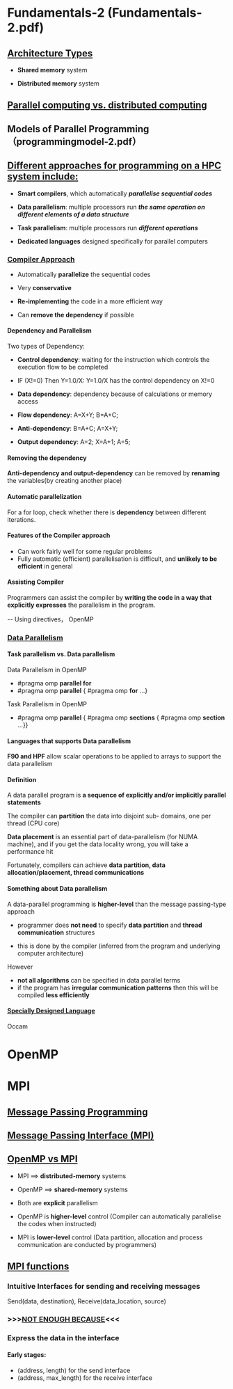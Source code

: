 # Fundamentals-2 (Fundamentals-2.pdf)

## [Architecture Types](https://warwick.ac.uk/fac/sci/dcs/teaching/material/cs402/fundamentals-2.pdf#page=14)

-   **Shared memory** system  
    
-   **Distributed memory** system  
    

## [Parallel computing vs. distributed computing](https://warwick.ac.uk/fac/sci/dcs/teaching/material/cs402/fundamentals-2.pdf#page=21)

## Models of Parallel Programming （programmingmodel-2.pdf）

## [Different approaches for programming on a HPC system include:](https://warwick.ac.uk/fac/sci/dcs/teaching/material/cs402/programmingmodel-2.pdf#page=2)

-   **Smart compilers**, which automatically _**parallelise sequential codes**_  
    
-   **Data parallelism**: multiple processors run _**the same operation on different elements of a data structure**_  
    
-   **Task parallelism**: multiple processors run **_different operations_**  
    
-   **Dedicated languages** designed specifically for parallel computers  
    

### [Compiler Approach](https://warwick.ac.uk/fac/sci/dcs/teaching/material/cs402/programmingmodel-2.pdf#page=4)

-   Automatically **parallelize** the sequential codes  
    
-   Very **conservative**  
    
-   **Re-implementing** the code in a more efficient way  
    
-   Can **remove the dependency** if possible  
    

#### Dependency and Parallelism

Two types of Dependency:  

-   **Control dependency**: waiting for the instruction which controls the execution flow to be completed  
    

-   IF (X!=0) Then Y=1.0/X: Y=1.0/X has the control dependency on X!=0  
    

-   **Data dependency**: dependency because of calculations or memory access  
    

-   **Flow dependency**: A=X+Y; B=A+C;  
    
-   **Anti-dependency**: B=A+C; A=X+Y;
-   **Output dependency**: A=2; X=A+1; A=5;

#### Removing the dependency

**Anti-dependency and output-dependency**  can be removed by  **renaming** the variables(by creating another place)

#### Automatic parallelization

For a for loop, check whether there is **dependency** between different iterations.

#### Features of the Compiler approach

#### 

-   Can work fairly well for some regular problems
-   Fully automatic (efficient) parallelisation is difficult, and **unlikely to be efficient** in general

#### Assisting Compiler

Programmers can assist the compiler by  **writing the code in a way that explicitly expresses**  the parallelism in the program.

-- Using directives， OpenMP

### [Data Parallelism](https://warwick.ac.uk/fac/sci/dcs/teaching/material/cs402/programmingmodel-2.pdf#page=15)

#### Task parallelism vs. Data parallelism

Data Parallelism in OpenMP

-   #pragma omp **parallel for**
-   #pragma omp **parallel** { #pragma omp **for** ...}

Task Parallelism in OpenMP

-   #pragma omp **parallel** { #pragma omp **sections** { #pragma omp **section** ...}}  
    

#### Languages that supports Data parallelism

**F90 and HPF** allow scalar operations to be applied to arrays to support the data parallelism

#### Definition

A data parallel program is  **a sequence of explicitly and/or implicitly parallel statements**

The compiler can  **partition** the data into disjoint sub- domains, one per thread (CPU core)

**Data placement**  is an essential part of data-parallelism (for NUMA machine), and if you get the data locality wrong, you will take a performance hit  

Fortunately, compilers can achieve  **data partition, data allocation/placement, thread communications**  

#### Something about Data parallelism

A data-parallel programming is  **higher-level**  than the message passing-type approach  

-   programmer does **not need** to specify **data partition** and **thread communication** structures  
    

-   this is done by the compiler (inferred from the program and underlying computer architecture)

However

-   **not all algorithms** can be specified in data parallel terms
-   if the program has **irregular communication patterns** then this will be compiled **less efficiently**

#### **[Specially Designed Language](https://warwick.ac.uk/fac/sci/dcs/teaching/material/cs402/programmingmodel-2.pdf#page=23)**

Occam

# OpenMP

# MPI

## [Message Passing Programming](https://warwick.ac.uk/fac/sci/dcs/teaching/material/cs402/mpi-1.pdf#page=2)

## [Message Passing Interface (MPI)](https://warwick.ac.uk/fac/sci/dcs/teaching/material/cs402/mpi-1.pdf#page=3)

## [OpenMP vs MPI](https://warwick.ac.uk/fac/sci/dcs/teaching/material/cs402/mpi-1.pdf#page=4)

-   MPI ==> **distributed-memory** systems  
    
-   OpenMP ==> **shared-memory** systems  
    
-   Both are **explicit** parallelism  
    
-   OpenMP is **higher-level** control (Compiler can automatically parallelise the codes when instructed)  
    
-   MPI is  **lower-level**  control (Data partition, allocation and process communication are conducted by programmers)

## [MPI functions](https://warwick.ac.uk/fac/sci/dcs/teaching/material/cs402/mpi-1.pdf#page=7)

### Intuitive Interfaces for sending and receiving messages

Send(data, destination), Receive(data_location, source)  

### >>>**[NOT ENOUGH BECAUSE](https://warwick.ac.uk/fac/sci/dcs/teaching/material/cs402/mpi-1.pdf#page=8)<<<**

### Express the data in the interface

#### Early stages:

-   (address, length) for the send interface
-   (address, max_length) for the receive interface
